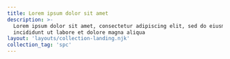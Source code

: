 ```yaml
---
title: Lorem ipsum dolor sit amet
description: >-
  Lorem ipsum dolor sit amet, consectetur adipiscing elit, sed do eiusmod tempor
  incididunt ut labore et dolore magna aliqua
layout: 'layouts/collection-landing.njk'
collection_tag: 'spc'
---
```

